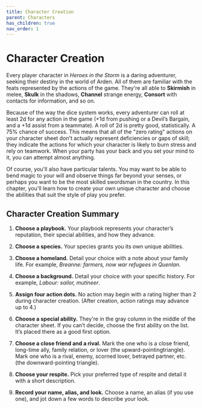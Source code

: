 ```yaml
---
title: Character Creation
parent: Characters
has_children: true
nav_order: 1
---
```


# Character Creation
Every player character in *Heroes in the Storm* is a daring adventurer, seeking their destiny in the world of Arden. All of them are familiar with the feats represented by the actions of the game. They're all able to **Skirmish** in melee, **Skulk** in the shadows, **Channel** strange energy, **Consort** with contacts for information, and so on.

Because of the way the dice system works, every adventurer can roll at least 2d for any action in the game (+1d from pushing or a Devil’s Bargain, and a +1d assist from a teammate). A roll of 2d is pretty good, statistically. A 75% chance of success. This means that all of the "zero rating" actions on your character sheet don't actually represent deficiencies or gaps of skill; they indicate the actions for which your character is likely to burn stress and rely on teamwork. When your party has your back and you set your mind to it, you can attempt almost anything.

Of course, you'll also have particular talents. You may want to be able to bend magic to your will and observe things far beyond your senses, or perhaps you want to be the most skilled swordsman in the country. In this chapter, you'll learn how to create your own unique character and choose the abilities that suit the style of play you prefer.

## Character Creation Summary
1. **Choose a playbook.** Your playbook represents your character’s reputation, their special abilities, and how they advance.

2. **Choose a species.** Your species grants you its own unique abilities.

3. **Choose a homeland.** Detail your choice with a note about your family life. For example, *Breanne: farmers, now war refugees in Quenlan*.
 
4. **Choose a background.** Detail your choice with your specific history. For example, *Labour: sailor, mutineer*.

5. **Assign four action dots.** No action may begin with a rating higher than 2 during character creation. (After creation, action ratings may advance up to 4.)

6. **Choose a special ability.** They're in the gray column in the middle of the character sheet. If you can’t decide, choose the first ability on the list. It’s placed there as a good first option.
 
7. **Choose a close friend and a rival.** Mark the one who is a close friend, long-time ally, family relation, or lover (the upward-pointingtriangle). Mark one who is a rival, enemy, scorned lover, betrayed partner, etc. (the downward-pointing triangle).

8. **Choose your respite.** Pick your preferred type of respite and detail it with a short description.

9. **Record your name, alias, and look.** Choose a name, an alias (if you use one), and jot down a few words to describe your look.
